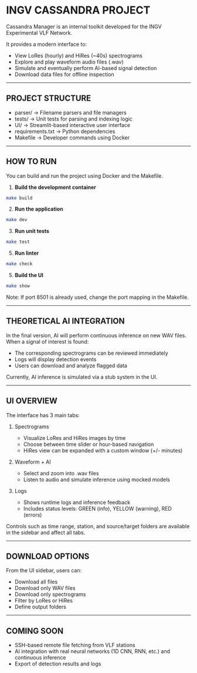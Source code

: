 
INGV CASSANDRA PROJECT
======================

Cassandra Manager is an internal toolkit developed for the INGV Experimental VLF Network.

It provides a modern interface to:

- View LoRes (hourly) and HiRes (~40s) spectrograms
- Explore and play waveform audio files (.wav)
- Simulate and eventually perform AI-based signal detection
- Download data files for offline inspection

--------------------------------------------
PROJECT STRUCTURE
--------------------------------------------

- parser/           -> Filename parsers and file managers  
- tests/            -> Unit tests for parsing and indexing logic  
- UI/               -> Streamlit-based interactive user interface  
- requirements.txt  -> Python dependencies  
- Makefile          -> Developer commands using Docker  

--------------------------------------------
HOW TO RUN
--------------------------------------------

You can build and run the project using Docker and the Makefile.

1. **Build the development container**  
```bash
make build
```

2. **Run the application**  
```bash
make dev
```

3. **Run unit tests**  
```bash
make test
```

5. **Run linter**  
```bash
make check
```

5. **Build the UI**  
```bash
make show
```


Note: If port 8501 is already used, change the port mapping in the Makefile.

--------------------------------------------
THEORETICAL AI INTEGRATION
--------------------------------------------

In the final version, AI will perform continuous inference on new WAV files.
When a signal of interest is found:

- The corresponding spectrograms can be reviewed immediately
- Logs will display detection events
- Users can download and analyze flagged data

Currently, AI inference is simulated via a stub system in the UI.

--------------------------------------------
UI OVERVIEW
--------------------------------------------

The interface has 3 main tabs:

1. Spectrograms
   - Visualize LoRes and HiRes images by time
   - Choose between time slider or hour-based navigation
   - HiRes view can be expanded with a custom window (+/- minutes)

2. Waveform + AI
   - Select and zoom into .wav files
   - Listen to audio and simulate inference using mocked models

3. Logs
   - Shows runtime logs and inference feedback
   - Includes status levels: GREEN (info), YELLOW (warning), RED (errors)

Controls such as time range, station, and source/target folders are available
in the sidebar and affect all tabs.

--------------------------------------------
DOWNLOAD OPTIONS
--------------------------------------------

From the UI sidebar, users can:

- Download all files
- Download only WAV files
- Download only spectrograms
- Filter by LoRes or HiRes
- Define output folders

--------------------------------------------
COMING SOON
--------------------------------------------

- SSH-based remote file fetching from VLF stations
- AI integration with real neural networks (1D CNN, RNN, etc.) and continuous inference
- Export of detection results and logs

